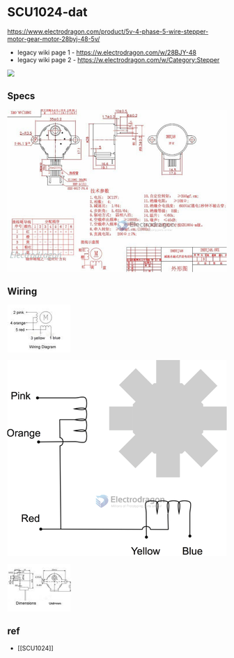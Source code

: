 
# SCU1024-dat 

https://www.electrodragon.com/product/5v-4-phase-5-wire-stepper-motor-gear-motor-28byj-48-5v/

- legacy wiki page 1 - https://w.electrodragon.com/w/28BJY-48
- legacy wiki page 2 - https://w.electrodragon.com/w/Category:Stepper



![](2023-12-04-18-45-52.png)


## Specs 

![](2023-12-04-18-39-36.png)
## Wiring 

![](2023-12-04-18-36-37.png)


![](2023-12-04-18-38-42.png)


![](2023-12-04-18-37-25.png)


## ref 

- [[SCU1024]]